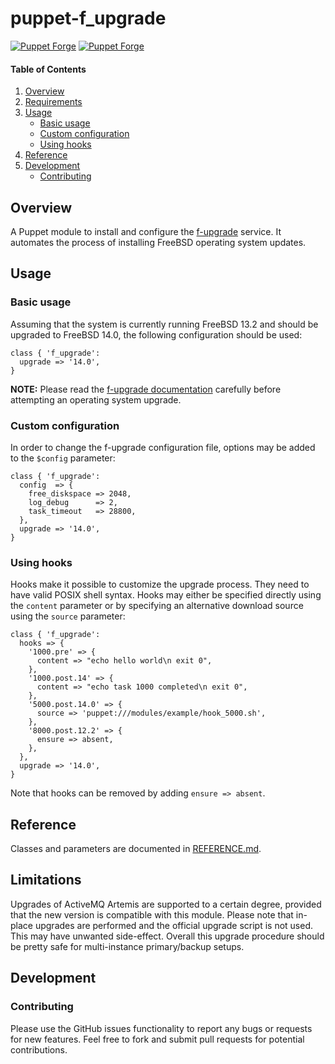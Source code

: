 # puppet-f_upgrade

[![Puppet Forge](https://img.shields.io/puppetforge/v/fraenki/f_upgrade.svg)](https://forge.puppetlabs.com/fraenki/f_upgrade)
[![Puppet Forge](https://img.shields.io/puppetforge/f/fraenki/f_upgrade.svg)](https://forge.puppetlabs.com/fraenki/f_upgrade)

#### Table of Contents

1. [Overview](#overview)
1. [Requirements](#requirements)
1. [Usage](#usage)
    - [Basic usage](#basic-usage)
    - [Custom configuration](#custom-configuration)
    - [Using hooks](#using-hooks)
1. [Reference](#reference)
1. [Development](#development)
    - [Contributing](#contributing)

## Overview

A Puppet module to install and configure the [f-upgrade](https://github.com/fraenki/f-upgrade) service. It automates the process of installing FreeBSD operating system updates.

## Usage

### Basic usage

Assuming that the system is currently running FreeBSD 13.2 and should be upgraded to FreeBSD 14.0, the following configuration should be used:

```puppet
class { 'f_upgrade':
  upgrade => '14.0',
}
```

**NOTE:** Please read the [f-upgrade documentation](https://github.com/fraenki/f-upgrade) carefully before attempting an operating system upgrade.

### Custom configuration

In order to change the f-upgrade configuration file, options may be added to the `$config` parameter:

```puppet
class { 'f_upgrade':
  config  => {
    free_diskspace => 2048,
    log_debug      => 2,
    task_timeout   => 28800,
  },
  upgrade => '14.0',
}
```

### Using hooks

Hooks make it possible to customize the upgrade process. They need to have valid POSIX shell syntax. Hooks may either be specified directly using the `content` parameter or by specifying an alternative download source using the `source` parameter:

```puppet
class { 'f_upgrade':
  hooks => {
    '1000.pre' => {
      content => "echo hello world\n exit 0",
    },
    '1000.post.14' => {
      content => "echo task 1000 completed\n exit 0",
    },
    '5000.post.14.0' => {
      source => 'puppet:///modules/example/hook_5000.sh',
    },
    '8000.post.12.2' => {
      ensure => absent,
    },
  },
  upgrade => '14.0',
}
```

Note that hooks can be removed by adding `ensure => absent`.

## Reference

Classes and parameters are documented in [REFERENCE.md](REFERENCE.md).

## Limitations

Upgrades of ActiveMQ Artemis are supported to a certain degree, provided that the new version is compatible with this module. Please note that in-place upgrades are performed and the official upgrade script is not used. This may have unwanted side-effect. Overall this upgrade procedure should be pretty safe for multi-instance primary/backup setups.

## Development

### Contributing

Please use the GitHub issues functionality to report any bugs or requests for new features. Feel free to fork and submit pull requests for potential contributions.
